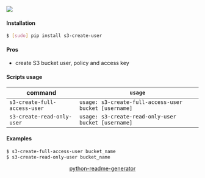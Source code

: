 <!--
https://pypi.org/project/readme-generator/
https://pypi.org/project/python-readme-generator/
-->

[![](https://img.shields.io/badge/OS-Unix-blue.svg?longCache=True)]()

#### Installation
```bash
$ [sudo] pip install s3-create-user
```

#### Pros
+   create S3 bucket user, policy and access key

#### Scripts usage
command|`usage`
-|-
`s3-create-full-access-user` |`usage: s3-create-full-access-user bucket [username]`
`s3-create-read-only-user` |`usage: s3-create-read-only-user bucket [username]`

#### Examples
```bash
$ s3-create-full-access-user bucket_name
$ s3-create-read-only-user bucket_name
```

<p align="center">
    <a href="https://pypi.org/project/python-readme-generator/">python-readme-generator</a>
</p>
